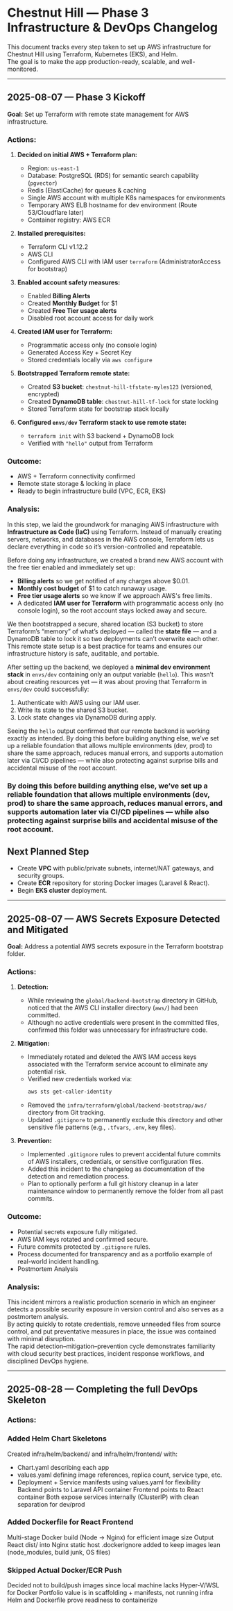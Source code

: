 # Chestnut Hill — Phase 3 Infrastructure & DevOps Changelog

This document tracks every step taken to set up AWS infrastructure for Chestnut Hill using Terraform, Kubernetes (EKS), and Helm.  
The goal is to make the app production-ready, scalable, and well-monitored.

---

## 2025-08-07 — Phase 3 Kickoff

**Goal:** Set up Terraform with remote state management for AWS infrastructure.

### Actions:

1. **Decided on initial AWS + Terraform plan:**

   - Region: `us-east-1`
   - Database: PostgreSQL (RDS) for semantic search capability (`pgvector`)
   - Redis (ElastiCache) for queues & caching
   - Single AWS account with multiple K8s namespaces for environments
   - Temporary AWS ELB hostname for dev environment (Route 53/Cloudflare later)
   - Container registry: AWS ECR

2. **Installed prerequisites:**

   - Terraform CLI v1.12.2
   - AWS CLI
   - Configured AWS CLI with IAM user `terraform` (AdministratorAccess for bootstrap)

3. **Enabled account safety measures:**

   - Enabled **Billing Alerts**
   - Created **Monthly Budget** for $1
   - Created **Free Tier usage alerts**
   - Disabled root account access for daily work

4. **Created IAM user for Terraform:**

   - Programmatic access only (no console login)
   - Generated Access Key + Secret Key
   - Stored credentials locally via `aws configure`

5. **Bootstrapped Terraform remote state:**

   - Created **S3 bucket**: `chestnut-hill-tfstate-myles123` (versioned, encrypted)
   - Created **DynamoDB table**: `chestnut-hill-tf-lock` for state locking
   - Stored Terraform state for bootstrap stack locally

6. **Configured `envs/dev` Terraform stack to use remote state:**
   - `terraform init` with S3 backend + DynamoDB lock
   - Verified with `"hello"` output from Terraform

### Outcome:

- AWS + Terraform connectivity confirmed
- Remote state storage & locking in place
- Ready to begin infrastructure build (VPC, ECR, EKS)

### Analysis:

In this step, we laid the groundwork for managing AWS infrastructure with **Infrastructure as Code (IaC)** using Terraform. Instead of manually creating servers, networks, and databases in the AWS console, Terraform lets us declare everything in code so it’s version-controlled and repeatable.

Before doing any infrastructure, we created a brand new AWS account with the free tier enabled and immediately set up:

- **Billing alerts** so we get notified of any charges above $0.01.
- **Monthly cost budget** of $1 to catch runaway usage.
- **Free tier usage alerts** so we know if we approach AWS's free limits.
- A dedicated **IAM user for Terraform** with programmatic access only (no console login), so the root account stays locked away and secure.

We then bootstrapped a secure, shared location (S3 bucket) to store Terraform’s “memory” of what’s deployed — called the **state file** — and a DynamoDB table to lock it so two deployments can’t overwrite each other. This remote state setup is a best practice for teams and ensures our infrastructure history is safe, auditable, and portable.

After setting up the backend, we deployed a **minimal dev environment stack** in `envs/dev` containing only an output variable (`hello`). This wasn’t about creating resources yet — it was about proving that Terraform in `envs/dev` could successfully:

1. Authenticate with AWS using our IAM user.
2. Write its state to the shared S3 bucket.
3. Lock state changes via DynamoDB during apply.

Seeing the `hello` output confirmed that our remote backend is working exactly as intended. By doing this before building anything else, we’ve set up a reliable foundation that allows multiple environments (dev, prod) to share the same approach, reduces manual errors, and supports automation later via CI/CD pipelines — while also protecting against surprise bills and accidental misuse of the root account.

### By doing this before building anything else, we’ve set up a reliable foundation that allows multiple environments (dev, prod) to share the same approach, reduces manual errors, and supports automation later via CI/CD pipelines — while also protecting against surprise bills and accidental misuse of the root account.

## Next Planned Step

- Create **VPC** with public/private subnets, internet/NAT gateways, and security groups.
- Create **ECR** repository for storing Docker images (Laravel & React).
- Begin **EKS cluster** deployment.

---

## 2025-08-07 — AWS Secrets Exposure Detected and Mitigated

**Goal:** Address a potential AWS secrets exposure in the Terraform bootstrap folder.

### Actions:

1. **Detection:**

   - While reviewing the `global/backend-bootstrap` directory in GitHub, noticed that the AWS CLI installer directory (`aws/`) had been committed.
   - Although no active credentials were present in the committed files, confirmed this folder was unnecessary for infrastructure code.

2. **Mitigation:**

   - Immediately rotated and deleted the AWS IAM access keys associated with the Terraform service account to eliminate any potential risk.
   - Verified new credentials worked via:
     ```bash
     aws sts get-caller-identity
     ```
   - Removed the `infra/terraform/global/backend-bootstrap/aws/` directory from Git tracking.
   - Updated `.gitignore` to permanently exclude this directory and other sensitive file patterns (e.g., `.tfvars`, `.env`, key files).

3. **Prevention:**
   - Implemented `.gitignore` rules to prevent accidental future commits of AWS installers, credentials, or sensitive configuration files.
   - Added this incident to the changelog as documentation of the detection and remediation process.
   - Plan to optionally perform a full git history cleanup in a later maintenance window to permanently remove the folder from all past commits.

### Outcome:

- Potential secrets exposure fully mitigated.
- AWS IAM keys rotated and confirmed secure.
- Future commits protected by `.gitignore` rules.
- Process documented for transparency and as a portfolio example of real-world incident handling.
- Postmortem Analysis

### Analysis:

This incident mirrors a realistic production scenario in which an engineer detects a possible security exposure in version control and also serves as a postmortem analysis.  
By acting quickly to rotate credentials, remove unneeded files from source control, and put preventative measures in place, the issue was contained with minimal disruption.  
The rapid detection–mitigation–prevention cycle demonstrates familiarity with cloud security best practices, incident response workflows, and disciplined DevOps hygiene.

---

## 2025-08-28 — Completing the full DevOps Skeleton

### Actions:

### Added Helm Chart Skeletons

Created infra/helm/backend/ and infra/helm/frontend/ with:

- Chart.yaml describing each app
- values.yaml defining image references, replica count, service type, etc.
- Deployment + Service manifests using values.yaml for flexibility
  Backend points to Laravel API container
  Frontend points to React container
  Both expose services internally (ClusterIP) with clean separation for dev/prod

### Added Dockerfile for React Frontend

Multi-stage Docker build (Node → Nginx) for efficient image size
Output React dist/ into Nginx static host
.dockerignore added to keep images lean (node_modules, build junk, OS files)

### Skipped Actual Docker/ECR Push

Decided not to build/push images since local machine lacks Hyper-V/WSL for Docker
Portfolio value is in scaffolding + manifests, not running infra
Helm and Dockerfile prove readiness to containerize
